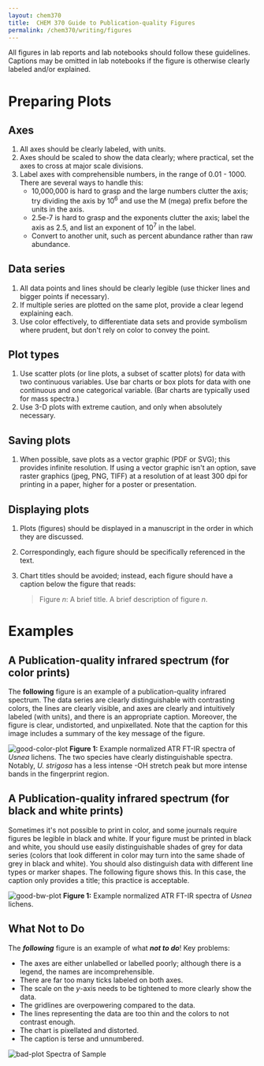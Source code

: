 ```yaml
---
layout: chem370
title:  CHEM 370 Guide to Publication-quality Figures
permalink: /chem370/writing/figures
---
```


All figures in lab reports and lab notebooks should follow these guidelines.  Captions may be omitted in lab notebooks if the figure is otherwise clearly labeled and/or explained.

# Preparing Plots

## Axes

1. All axes should be clearly labeled, with units.
1. Axes should be scaled to show the data clearly; where practical, set the axes to cross at major scale divisions.  
1. Label axes with comprehensible numbers, in the range of 0.01 - 1000.  There are several ways to handle this:
     * 10,000,000 is hard to grasp and the large numbers clutter the axis; try dividing the axis by 10<sup>6</sup> and use the M (mega) prefix before the units in the axis.
     * 2.5e-7 is hard to grasp and the exponents clutter the axis; label the axis as 2.5, and list an exponent of 10<sup>7</sup> in the label.
     * Convert to another unit, such as percent abundance rather than raw abundance.


## Data series

1. All data points and lines should be clearly legible (use thicker lines and bigger points if necessary).
1. If multiple series are plotted on the same plot, provide a clear legend explaining each.
1. Use color effectively, to differentiate data sets and provide symbolism where prudent, but don't rely on color to convey the point.
<!-- 1. If printing in black and white, all data series and legends should be clearly distinguishable *in black and white*.  Use different line types (dashed, dotted, solid, etc.) and shapes if necessary. -->

## Plot types

1. Use scatter plots (or line plots, a subset of scatter plots) for data with two continuous variables.  Use bar charts or box plots for data with one continuous and one categorical variable. (Bar charts are typically used for mass spectra.)
1. Use 3-D plots with extreme caution, and only when absolutely necessary.

## Saving plots

1. When possible, save plots as a vector graphic (PDF or SVG); this provides infinite resolution.  If using a vector graphic isn't an option, save raster graphics (jpeg, PNG, TIFF) at a resolution of at least 300 dpi for printing in a paper, higher for a poster or presentation.

<!-- 1. Very often, you may need to make final edits to your plot in a vector or image editing program (e.g. Adobe Illustrator, Gravit Designer, Inkscape, Adobe Photoshop, GNU Gimp, etc.).  You can use this to, e.g., increase the font size on axes, add chemical structures to images, or combine subfigures into a single, multi-pane figure.  If you don't want to use any of the above programs, Microsoft PowerPoint works almost as well. -->

## Displaying plots

1. Plots (figures) should be displayed in a manuscript in the order in which they are discussed.    
1. Correspondingly, each figure should be specifically referenced in the text.
1. Chart titles should be avoided; instead, each figure should have a caption below the figure that reads:

     > Figure *n*: A brief title. A brief description of figure *n*.

# Examples

## A Publication-quality infrared spectrum (for color prints)

The **following** figure is an example of a publication-quality infrared spectrum. The data series are clearly distinguishable with contrasting colors, the lines are clearly visible, and axes are clearly and intuitively labeled (with units), and there is an appropriate caption.  Moreover, the figure is clear, undistorted, and unpixellated. Note that the caption for this image includes a summary of the key message of the figure.

![good-color-plot]({{site.url}}/chem370/assets/img/good.png)
**Figure 1:** Example normalized ATR FT-IR spectra of *Usnea* lichens.    The two species have clearly distinguishable spectra.  Notably, *U. strigosa* has a less intense -OH stretch peak but more intense bands in the fingerprint region.

## A Publication-quality infrared spectrum (for black and white prints)

Sometimes it's not possible to print in color, and some journals require figures be legible in black and white.  If your figure must be printed in black and white, you should use easily distinguishable shades of grey for data series (colors that look different in color may turn into the same shade of grey in black and white).  You should also distinguish data with different line types or marker shapes.  The following figure shows this.  In this case, the caption only provides a title; this practice is acceptable.

![good-bw-plot]({{site.url}}/chem370/assets/img/goodBW.png)
**Figure 1:** Example normalized ATR FT-IR spectra of *Usnea* lichens.

## What Not to Do

The ***following*** figure is an example of what ***not to do***!  Key problems:
- The axes are either unlabelled or labelled poorly; although there is a legend, the names are incomprehensible.
- There are far too many ticks labeled on both axes.
- The scale on the *y*-axis needs to be tightened to more clearly show the data.
- The gridlines are overpowering compared to the data.
- The lines representing the data are too thin and the colors to not contrast enough.
- The chart is pixellated and distorted.
- The caption is terse and unnumbered.

![bad-plot]({{site.url}}/chem370/assets/img/bad.png)
Spectra of Sample

